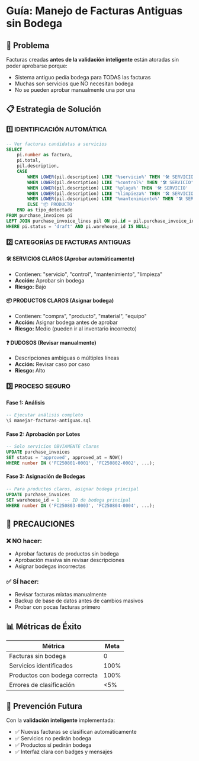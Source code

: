 # Guía: Manejo de Facturas Antiguas sin Bodega

## 🎯 Problema
Facturas creadas **antes de la validación inteligente** están atoradas sin poder aprobarse porque:
- Sistema antiguo pedía bodega para TODAS las facturas
- Muchas son servicios que NO necesitan bodega
- No se pueden aprobar manualmente una por una

## 📋 Estrategia de Solución

### 1️⃣ **IDENTIFICACIÓN AUTOMÁTICA**
```sql
-- Ver facturas candidatas a servicios
SELECT 
    pi.number as factura,
    pi.total,
    pil.description,
    CASE 
        WHEN LOWER(pil.description) LIKE '%servicio%' THEN '🛠️ SERVICIO'
        WHEN LOWER(pil.description) LIKE '%control%' THEN '🛠️ SERVICIO'  
        WHEN LOWER(pil.description) LIKE '%plaga%' THEN '🛠️ SERVICIO'
        WHEN LOWER(pil.description) LIKE '%limpieza%' THEN '🛠️ SERVICIO'
        WHEN LOWER(pil.description) LIKE '%mantenimiento%' THEN '🛠️ SERVICIO'
        ELSE '📦 PRODUCTO'
    END as tipo_detectado
FROM purchase_invoices pi
LEFT JOIN purchase_invoice_lines pil ON pi.id = pil.purchase_invoice_id
WHERE pi.status = 'draft' AND pi.warehouse_id IS NULL;
```

### 2️⃣ **CATEGORÍAS DE FACTURAS ANTIGUAS**

#### 🛠️ **SERVICIOS CLAROS** (Aprobar automáticamente)
- Contienen: "servicio", "control", "mantenimiento", "limpieza"
- **Acción:** Aprobar sin bodega
- **Riesgo:** Bajo

#### 📦 **PRODUCTOS CLAROS** (Asignar bodega)
- Contienen: "compra", "producto", "material", "equipo"
- **Acción:** Asignar bodega antes de aprobar
- **Riesgo:** Medio (pueden ir al inventario incorrecto)

#### ❓ **DUDOSOS** (Revisar manualmente)
- Descripciones ambiguas o múltiples líneas
- **Acción:** Revisar caso por caso
- **Riesgo:** Alto

### 3️⃣ **PROCESO SEGURO**

#### **Fase 1: Análisis**
```sql
-- Ejecutar análisis completo
\i manejar-facturas-antiguas.sql
```

#### **Fase 2: Aprobación por Lotes**
```sql
-- Solo servicios OBVIAMENTE claros
UPDATE purchase_invoices 
SET status = 'approved', approved_at = NOW()
WHERE number IN ('FC250801-0001', 'FC250802-0002', ...);
```

#### **Fase 3: Asignación de Bodegas**
```sql
-- Para productos claros, asignar bodega principal
UPDATE purchase_invoices 
SET warehouse_id = 1  -- ID de bodega principal
WHERE number IN ('FC250803-0003', 'FC250804-0004', ...);
```

## 🚨 **PRECAUCIONES**

### ❌ **NO hacer:**
- Aprobar facturas de productos sin bodega
- Aprobación masiva sin revisar descripciones
- Asignar bodegas incorrectas

### ✅ **SÍ hacer:**
- Revisar facturas mixtas manualmente
- Backup de base de datos antes de cambios masivos
- Probar con pocas facturas primero

## 📊 **Métricas de Éxito**

| Métrica | Meta |
|---------|------|
| Facturas sin bodega | 0 |
| Servicios identificados | 100% |
| Productos con bodega correcta | 100% |
| Errores de clasificación | <5% |

## 🔮 **Prevención Futura**

Con la **validación inteligente** implementada:
- ✅ Nuevas facturas se clasifican automáticamente
- ✅ Servicios no pedirán bodega
- ✅ Productos sí pedirán bodega
- ✅ Interfaz clara con badges y mensajes